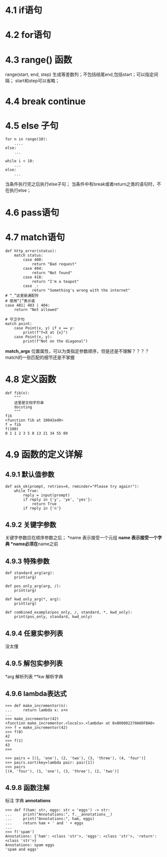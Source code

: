# 4.1 if语句
# 4.2 for语句
# 4.3 range() 函数
range(start, end, step)
生成等差数列；不包括结尾end,包括start；可以指定间隔；
start和step可以省略；
# 4.4 break continue
# 4.5 else 子句
```python3
for n in range(10):
    ....
else:
    ...

while i < 10:
    ...
else:
    ...
```
当条件执行完之后执行else子句；
当条件中有break或者return之类的语句时，不在执行else；
# 4.6 pass语句
# 4.7 match语句
```python3
def http_error(status):
    match status:
        case 400:
            return "Bad request"
        case 404:
            return "Not found"
        case 418:
            return "I'm a teapot"
        case _:
            return "Something's wrong with the internet"
# “_”这里是通配符
# 使用“|”表示或
case 401| 403 | 404:
    return "Not allowed"

# 守卫子句
match point:
    case Point(x, y) if x == y:
        print(f"Y=X at {x}")
    case Point(x, y):
        print(f"Not on the diagonal")
```
__match_args__ 位置属性，可以为类指定参数顺序，但是还是不理解？？？？
match的一些匹配的细节还是不掌握
# 4.8 定义函数
```python3
def fib(n):
    """
    这里是文档字符串
    docsting
    """
fib
<function fib at 10042ed0>
f = fib
f(100)
0 1 1 2 3 5 8 13 21 34 55 89
```
# 4.9 函数的定义详解
## 4.9.1 默认值参数
```python3
def ask_ok(prompt, retries=4, reminder="Please try again!"):
    while True:
        reply = input(prompt)
        if reply in {'y', 'ye', 'yes'}:
            return True
        if reply in {'n'}
```

## 4.9.2 关键字参数
关键字参数应在顺序参数之后；
*name 表示接受一个元组
**name 表示接受一个字典
*name必须在**name之前

## 4.9.3 特殊参数
```python3
def standard_arg(arg):
    print(arg)

def pos_only_arg(arg, /):
    print(arg)

def kwd_only_arg(*, arg):
    print(arg)

def combined_example(pos_only, /, standard, *, kwd_only):
    print(pos_only, standard, kwd_only)
```
## 4.9.4 任意实参列表
没太懂
## 4.9.5 解包实参列表
*arg 解析列表
**kw 解析字典
## 4.9.6 lambda表达式
```python3
>>> def make_incrementor(n):
...     return lambda x: x+n
... 
>>> make_incrementor(42)
<function make_incrementor.<locals>.<lambda> at 0x000002270A0DFBA0>
>>> f = make_incrementor(42)
>>> f(0)
42
>>> f(1)
43
>>> 

>>> pairs = [(1, 'one'), (2, 'two'), (3, 'three'), (4, 'four')]
>>> pairs.sort(key=lambda pair: pair[1])
>>> pairs
[(4, 'four'), (1, 'one'), (3, 'three'), (2, 'two')]
```
## 4.9.8 函数注解
标注 字典 __annotations__ 
```python3
>>> def f(ham: str, eggs: str = 'eggs') -> str:
...     print("Annotations:", f.__annotations__)
...     print("Annotations:", ham, eggs)
...     return ham + ' and ' + eggs
... 
>>> f('spam')
Annotations: {'ham': <class 'str'>, 'eggs': <class 'str'>, 'return': <class 'str'>}
Annotations: spam eggs
'spam and eggs'
```